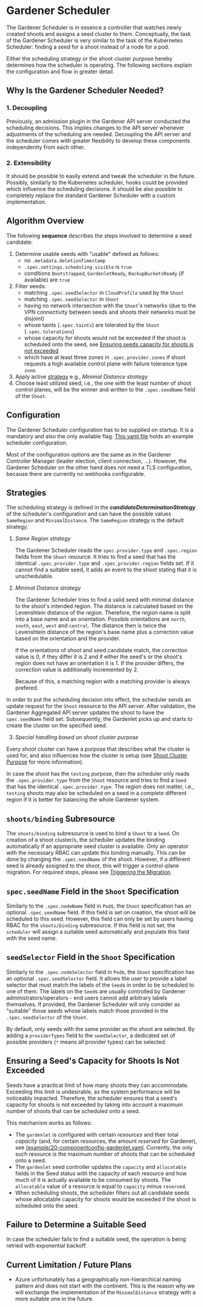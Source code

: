 # Gardener Scheduler

The Gardener Scheduler is in essence a controller that watches newly created shoots and assigns a seed cluster to them.
Conceptually, the task of the Gardener Scheduler is very similar to the task of the Kubernetes Scheduler: finding a seed for a shoot instead of a node for a pod.

Either the scheduling strategy or the shoot cluster purpose hereby determines how the scheduler is operating.
The following sections explain the configuration and flow in greater detail.

## Why Is the Gardener Scheduler Needed?

### 1. Decoupling

Previously, an admission plugin in the Gardener API server conducted the scheduling decisions.
This implies changes to the API server whenever adjustments of the scheduling are needed.
Decoupling the API server and the scheduler comes with greater flexibility to develop these components independently from each other.

### 2. Extensibility

It should be possible to easily extend and tweak the scheduler in the future.
Possibly, similarly to the Kubernetes scheduler, hooks could be provided which influence the scheduling decisions.
It should be also possible to completely replace the standard Gardener Scheduler with a custom implementation.

## Algorithm Overview

The following **sequence** describes the steps involved to determine a seed candidate:

1. Determine usable seeds with "usable" defined as follows:
   * no `.metadata.deletionTimestamp`
   * `.spec.settings.scheduling.visible` is `true`
   * conditions `Bootstrapped`, `GardenletReady`, `BackupBucketsReady` (if available) are `true`
1. Filter seeds:
   * matching `.spec.seedSelector` in `CloudProfile` used by the `Shoot`
   * matching `.spec.seedSelector` in `Shoot`
   * having no network intersection with the `Shoot`'s networks (due to the VPN connectivity between seeds and shoots their networks must be disjoint)
   * whose taints (`.spec.taints`) are tolerated by the `Shoot` (`.spec.tolerations`)
   * whose capacity for shoots would not be exceeded if the shoot is scheduled onto the seed, see [Ensuring seeds capacity for shoots is not exceeded](#ensuring-seeds-capacity-for-shoots-is-not-exceeded)
   * which have at least three zones in `.spec.provider.zones` if shoot requests a high available control plane with failure tolerance type `zone`.
1. Apply active [strategy](#strategies) e.g., _Minimal Distance strategy_
1. Choose least utilized seed, i.e., the one with the least number of shoot control planes, will be the winner and written to the `.spec.seedName` field of the `Shoot`.

## Configuration

The Gardener Scheduler configuration has to be supplied on startup. It is a mandatory and also the only available flag.
[This yaml file](../../example/20-componentconfig-gardener-scheduler.yaml) holds an example scheduler configuration.

Most of the configuration options are the same as in the Gardener Controller Manager (leader election, client connection, ...).
However, the Gardener Scheduler on the other hand does not need a TLS configuration, because there are currently no webhooks configurable.

## Strategies

The scheduling strategy is defined in the _**candidateDeterminationStrategy**_ of the scheduler's configuration and can have the possible values `SameRegion` and `MinimalDistance`.
The `SameRegion` strategy is the default strategy.

1. *Same Region strategy*

   The Gardener Scheduler reads the `spec.provider.type` and `.spec.region` fields from the `Shoot` resource.
It tries to find a seed that has the identical `.spec.provider.type` and `.spec.provider.region` fields set.
If it cannot find a suitable seed, it adds an event to the shoot stating that it is unschedulable.

2. *Minimal Distance strategy*

   The Gardener Scheduler tries to find a valid seed with minimal distance to the shoot's intended region.
The distance is calculated based on the Levenshtein distance of the region. Therefore, the region name
is split into a base name and an orientation. Possible orientations are `north`, `south`, `east`, `west` and `central`.
The distance then is twice the Levenshtein distance of the region's base name plus a correction value based on the
orientation and the provider.

   If the orientations of shoot and seed candidate match, the correction value is 0, if they differ it is 2 and if
either the seed's or the shoot's region does not have an orientation it is 1.
If the provider differs, the correction value is additionally incremented by 2.

   Because of this, a matching region with a matching provider is always prefered.

In order to put the scheduling decision into effect, the scheduler sends an update request for the `Shoot` resource to
the API server. After validation, the Gardener Aggregated API server updates the shoot to have the `spec.seedName` field set.
Subsequently, the Gardenlet picks up and starts to create the cluster on the specified seed.

3. *Special handling based on shoot cluster purpose*

Every shoot cluster can have a purpose that describes what the cluster is used for, and also influences how the cluster is setup (see [Shoot Cluster Purpose](../usage/shoot_purposes.md) for more information).

In case the shoot has the `testing` purpose, then the scheduler only reads the `.spec.provider.type` from the `Shoot` resource and tries to find a `Seed` that has the identical `.spec.provider.type`.
The region does not matter, i.e., `testing` shoots may also be scheduled on a seed in a complete different region if it is better for balancing the whole Gardener system.

## `shoots/binding` Subresource

The `shoots/binding` subresource is used to bind a `Shoot` to a `Seed`. On creation of a shoot cluster/s, the scheduler updates the binding automatically if an appropriate seed cluster is available.
Only an operator with the necessary RBAC can update this binding manually. This can be done by changing the `.spec.seedName` of the shoot. However, if a different seed is already assigned to the shoot, this will trigger a control-plane migration. For required steps, please see [Triggering the Migration](../usage/control_plane_migration.md#triggering-the-migration).

## `spec.seedName` Field in the `Shoot` Specification
Similarly to the `.spec.nodeName` field in `Pod`s, the `Shoot` specification has an optional `.spec.seedName` field. If this field is set on creation, the shoot will be scheduled to this seed. However, this field can only be set by users having RBAC for the `shoots/binding` subresource. If this field is not set, the `scheduler` will assign a suitable seed automatically and populate this field with the seed name.

## `seedSelector` Field in the `Shoot` Specification

Similarly to the `.spec.nodeSelector` field in `Pod`s, the `Shoot` specification has an optional `.spec.seedSelector` field.
It allows the user to provide a label selector that must match the labels of the `Seed`s in order to be scheduled to one of them.
The labels on the `Seed`s are usually controlled by Gardener administrators/operators - end users cannot add arbitrary labels themselves.
If provided, the Gardener Scheduler will only consider as "suitable" those seeds whose labels match those provided in the `.spec.seedSelector` of the `Shoot`.

By default, only seeds with the same provider as the shoot are selected. By adding a `providerTypes` field to the `seedSelector`,
a dedicated set of possible providers (`*` means all provider types) can be selected.

## Ensuring a Seed's Capacity for Shoots Is Not Exceeded

Seeds have a practical limit of how many shoots they can accommodate. Exceeding this limit is undesirable, as the system performance will be noticeably impacted. Therefore, the scheduler ensures that a seed's capacity for shoots is not exceeded by taking into account a maximum number of shoots that can be scheduled onto a seed.

This mechanism works as follows:

* The `gardenlet` is configured with certain *resources* and their total *capacity* (and, for certain resources, the amount *reserved* for Gardener), see [/example/20-componentconfig-gardenlet.yaml](../../example/20-componentconfig-gardenlet.yaml). Currently, the only such resource is the maximum number of shoots that can be scheduled onto a seed. 
* The `gardenlet` seed controller updates the `capacity` and `allocatable` fields in the Seed status with the capacity of each resource and how much of it is actually available to be consumed by shoots. The `allocatable` value of a resource is equal to `capacity` minus `reserved`.
* When scheduling shoots, the scheduler filters out all candidate seeds whose allocatable capacity for shoots would be exceeded if the shoot is scheduled onto the seed.

## Failure to Determine a Suitable Seed

In case the scheduler fails to find a suitable seed, the operation is being retried with exponential backoff.

## Current Limitation / Future Plans

- Azure unfortunately has a geographically non-hierarchical naming pattern and does not start with the continent. This is the reason why we will exchange the implementation of the `MinimalDistance` strategy with a more suitable one in the future.